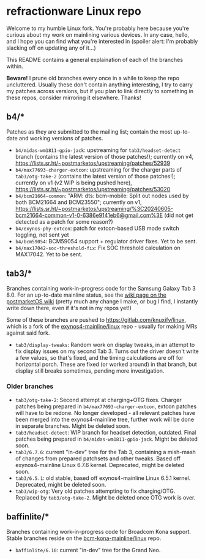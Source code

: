 # refractionware Linux repo

Welcome to my humble Linux fork. You're probably here because you're curious about my work on mainlining various devices. In any case, hello, and I hope you can find what you're interested in (spoiler alert: I'm probably slacking off on updating any of it...)

This README contains a general explaination of each of the branches within.

**Beware!** I prune old branches every once in a while to keep the repo uncluttered. Usually these don't contain anything interesting, I try to carry my patches across versions, but if you plan to link directly to something in these repos, consider mirroring it elsewhere. Thanks!

## b4/*

Patches as they are submitted to the mailing list; contain the most up-to-date and working versions of patches.

* `b4/midas-wm1811-gpio-jack`: upstreaming for `tab3/headset-detect` branch (contains the latest version of those patches!); currently on v4, https://lists.sr.ht/~postmarketos/upstreaming/patches/52939
* `b4/max77693-charger-extcon`: upstreaming for the charger parts of `tab3/otg-take-2` (contains the latest version of those patches!); currently on v1 (v2 WIP is being pushed here), https://lists.sr.ht/~postmarketos/upstreaming/patches/53020
* `b4/bcm21664-common`: "ARM: dts: bcm-mobile: Split out nodes used by both BCM21664 and BCM23550"; currently on v1, https://lists.sr.ht/~postmarketos/upstreaming/%3C20240605-bcm21664-common-v1-0-6386e9141eb6@gmail.com%3E (did not get detected as a patch for some reason?)
* `b4/exynos-phy-extcon`: patch for extcon-based USB mode switch toggling, not sent yet
* `b4/bcm59054`: BCM59054 support + regulator driver fixes. Yet to be sent.
* `b4/max17042-soc-threshold-fix`: Fix SOC threshold calculation on MAX17042. Yet to be sent.

## tab3/*

Branches containing work-in-progress code for the Samsung Galaxy Tab 3 8.0. For an up-to-date mainline status, see the [wiki page on the postmarketOS wiki](https://wiki.postmarketos.org/wiki/Samsung_Galaxy_Tab_3_8.0_(SM-T310)_(samsung-lt01wifi)) (pretty much any change I make, or bug I find, I instantly write down there, even if it's not in my repos yet!)

Some of these branches are pushed to https://gitlab.com/knuxify/linux, which is a fork of the [exynos4-mainline/linux](https://gitlab.com/exynos4-mainline/linux) repo - usually for making MRs against said fork.

- `tab3/display-tweaks`: Random work on display tweaks, in an attempt to fix display issues on my second Tab 3. Turns out the driver doesn't write a few values, so that's fixed, and the timing calculations are off for horizontal porch. These are fixed (or worked around) in that branch, but display still breaks sometimes, pending more investigation.

### Older branches

- `tab3/otg-take-2`: Second attempt at charging+OTG fixes. Charger patches being prepared in `b4/max77693-charger-extcon`, extcon patches will have to be redone. No longer developed - all relevant patches have been merged into the exynos4-mainline tree, further work will be done in separate branches. Might be deleted soon.
- `tab3/headset-detect`: WIP branch for headset detection, outdated. Final patches being prepared in `b4/midas-wm1811-gpio-jack`. Might be deleted soon.
- `tab3/6.7.6`: current "in-dev" tree for the Tab 3, containing a mish-mash of changes from prepared patchsets and other tweaks. Based off exynos4-mainline Linux 6.7.6 kernel. Deprecated, might be deleted soon.
- `tab3/6.5.1`: old stable, based off exynos4-mainline Linux 6.5.1 kernel. Deprecated, might be deleted soon.
- `tab3/wip-otg`: Very old patches attempting to fix charging/OTG. Replaced by `tab3/otg-take-2`. Might be deleted once OTG work is over.

## baffinlite/*

Branches containing work-in-progress code for Broadcom Kona support. Stable branches reside on the [bcm-kona-mainline/linux](https://github.com/bcm-kona-mainline/linux) repo.

- `baffinlite/6.10`: current "in-dev" tree for the Grand Neo.
